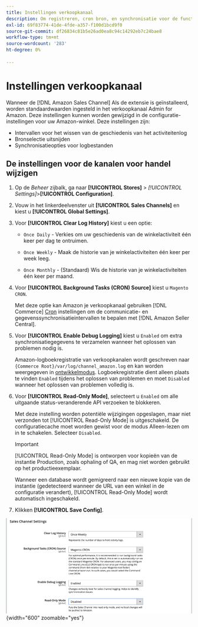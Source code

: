 ```yaml
---
title: Instellingen verkoopkanaal
description: Om registreren, cron bron, en synchronisatie voor de functies van het verkoopkanaal van Amazon te beheren, werk de configuratie van de Handel bij.
exl-id: 69f83774-41de-4fde-a357-f100d1bcd9f0
source-git-commit: df26834c81b5e26ad0ea8c94c14292eb7c24bae8
workflow-type: tm+mt
source-wordcount: '283'
ht-degree: 0%

---
```


# Instellingen verkoopkanaal

Wanneer de [!DNL Amazon Sales Channel] Als de extensie is geïnstalleerd, worden standaardwaarden ingesteld in het verkoopkanaal Admin for Amazon. Deze instellingen kunnen worden gewijzigd in de configuratie-instellingen voor uw Amazon-winkel. Deze instellingen zijn:

- Intervallen voor het wissen van de geschiedenis van het activiteitenlog
- Bronselectie uitsnijden
- Synchronisatieopties voor logbestanden

## De instellingen voor de kanalen voor handel wijzigen

1. Op de _Beheer_ zijbalk, ga naar **[!UICONTROL Stores]** > _[!UICONTROL Settings]_>**[!UICONTROL Configuration]**.

1. Vouw in het linkerdeelvenster uit **[!UICONTROL Sales Channels]** en kiest u **[!UICONTROL Global Settings]**.

1. Voor **[!UICONTROL Clear Log History]** kiest u een optie:

   - `Once Daily` - Verkies om uw geschiedenis van de winkelactiviteit één keer per dag te ontruimen.

   - `Once Weekly` - Maak de historie van je winkelactiviteiten één keer per week leeg.

   - `Once Monthly` - (Standaard) Wis de historie van je winkelactiviteiten één keer per maand.

1. Voor **[!UICONTROL Background Tasks (CRON) Source]** kiest u `Magento CRON`.

   Met deze optie kan Amazon je verkoopkanaal gebruiken [!DNL Commerce] [Cron](https://experienceleague.adobe.com/docs/commerce-admin/systems/tools/cron.html) instellingen om de communicatie- en gegevenssynchronisatieintervallen te bepalen met [!DNL Amazon Seller Central].

1. Voor **[!UICONTROL Enable Debug Logging]** kiest u `Enabled` om extra synchronisatiegegevens te verzamelen wanneer het oplossen van problemen nodig is.

   Amazon-logboekregistratie van verkoopkanalen wordt geschreven naar `{Commerce Root}/var/log/channel_amazon.log` en kan worden weergegeven in [ontwikkelmodus](https://experienceleague.adobe.com/docs/commerce-admin/systems/tools/developer-tools.html#operation-modes). Logboekregistratie dient alleen plaats te vinden `Enabled` tijdens het oplossen van problemen en moet `Disabled` wanneer het oplossen van problemen volledig is.

1. Voor **[!UICONTROL Read-Only Mode]**, selecteert u `Enabled` om alle uitgaande status-veranderende API verzoeken te blokkeren.

   Met deze instelling worden potentiële wijzigingen opgeslagen, maar niet verzonden tot [!UICONTROL Read-Only Mode] is uitgeschakeld. De configuratiecache moet worden gewist voor de modus Alleen-lezen om in te schakelen. Selecteer `Disabled`.

   >[!IMPORTANT]
   >
   >[!UICONTROL Read-Only Mode] is ontworpen voor kopieën van de instantie Production, zoals ophaling of QA, en mag niet worden gebruikt op het productieexemplaar.
   >
   >Wanneer een database wordt gemigreerd naar een nieuwe kopie van de instantie (gedetecteerd wanneer de URL van een winkel in de configuratie verandert), [!UICONTROL Read-Only Mode] wordt automatisch ingeschakeld.

1. Klikken **[!UICONTROL Save Config]**.

![Sales Channel-configuratie-instellingen](assets/config-sales-channel-global-settings.png){width="600" zoomable="yes"}
